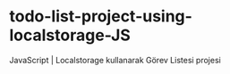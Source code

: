 # todo-list-project-using-localstorage-JS
JavaScript | Localstorage kullanarak Görev Listesi projesi
